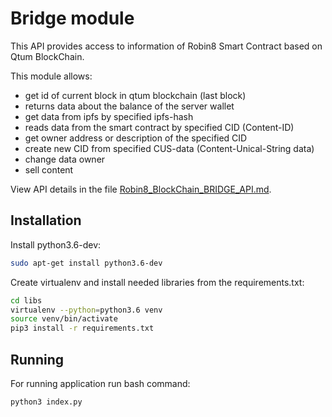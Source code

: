 # Bridge module

This API provides access to information of Robin8 Smart Contract based on Qtum BlockChain.

This module allows:

- get id of current block in qtum blockchain (last block)
- returns data about the balance of the server wallet
- get data from ipfs by specified ipfs-hash
- reads data from the smart contract by specified CID (Content-ID)
- get owner address or description of the specified CID
- create new CID from specified CUS-data (Content-Unical-String data)
- change data owner
- sell content

View API details in the file [Robin8_BlockChain_BRIDGE_API.md](Robin8_BlockChain_BRIDGE_API.md).

## Installation

Install python3.6-dev:

```bash
sudo apt-get install python3.6-dev
```

Create virtualenv and install needed libraries from the requirements.txt:

```bash
cd libs
virtualenv --python=python3.6 venv
source venv/bin/activate
pip3 install -r requirements.txt
```

## Running

For running application run bash command:

```bash
python3 index.py
```
